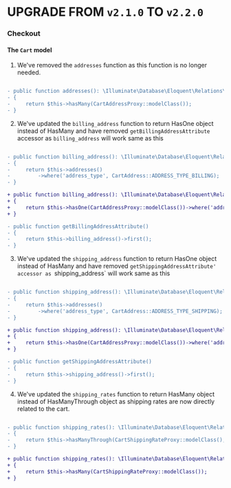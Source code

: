 # UPGRADE FROM `v2.1.0` TO `v2.2.0`

### Checkout

#### The `Cart` model

1. We've removed the `addresses` function as this function is no longer needed.

```diff

- public function addresses(): \Illuminate\Database\Eloquent\Relations\HasMany
- {
-     return $this->hasMany(CartAddressProxy::modelClass());
- }

```

2. We've updated the `billing_address` function to return HasOne object instead of HasMany and have removed `getBillingAddressAttribute` accessor as `billing_address` will work same as this

```diff

- public function billing_address(): \Illuminate\Database\Eloquent\Relations\HasMany
- {
-     return $this->addresses()
-         ->where('address_type', CartAddress::ADDRESS_TYPE_BILLING);
- }

+ public function billing_address(): \Illuminate\Database\Eloquent\Relations\HasOne
+ {
+     return $this->hasOne(CartAddressProxy::modelClass())->where('address_type', CartAddress::ADDRESS_TYPE_BILLING);
+ }

- public function getBillingAddressAttribute()
- {
-     return $this->billing_address()->first();
- }

```

3. We've updated the `shipping_address` function to return HasOne object instead of HasMany and have removed `getShippingAddressAttribute' accessor as `shipping_address` will work same as this

```diff

- public function shipping_address(): \Illuminate\Database\Eloquent\Relations\HasMany
- {
-     return $this->addresses()
-         ->where('address_type', CartAddress::ADDRESS_TYPE_SHIPPING);
- }

+ public function shipping_address(): \Illuminate\Database\Eloquent\Relations\HasOne
+ {
+     return $this->hasOne(CartAddressProxy::modelClass())->where('address_type', CartAddress::ADDRESS_TYPE_SHIPPING);
+ }

- public function getShippingAddressAttribute()
- {
-     return $this->shipping_address()->first();
- }

```

4. We've updated the `shipping_rates` function to return HasMany object instead of HasManyThrough object as shipping rates are now directly related to the cart.

```diff

- public function shipping_rates(): \Illuminate\Database\Eloquent\Relations\HasManyThrough
- {
-     return $this->hasManyThrough(CartShippingRateProxy::modelClass(), CartAddressProxy::modelClass(), 'cart_id', 'cart_address_id');
- }

+ public function shipping_rates(): \Illuminate\Database\Eloquent\Relations\HasMany
+ {
+     return $this->hasMany(CartShippingRateProxy::modelClass());
+ }

```